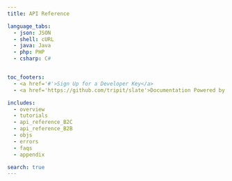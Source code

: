 ```yaml
---
title: API Reference

language_tabs:
  - json: JSON
  - shell: cURL
  - java: Java
  - php: PHP
  - csharp: C#


toc_footers:
  - <a href='#'>Sign Up for a Developer Key</a>
  - <a href='https://github.com/tripit/slate'>Documentation Powered by Slate</a>

includes:
  - overview
  - tutorials
  - api_reference_B2C
  - api_reference_B2B
  - objs
  - errors
  - faqs
  - appendix

search: true
---
```

